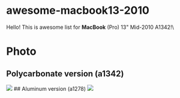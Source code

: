 # awesome-macbook13-2010
Hello! This is awesome list for **MacBook** (Pro) 13" Mid-2010 A1342!\

# Photo
## Polycarbonate version (a1342)
<img src="https://cdsassets.apple.com/content/services/pub/image?productid=132896&size=240x240">
## Aluminum version (a1278)
<img src="https://cdsassets.apple.com/content/services/pub/image?productid=132826&size=240x240">
